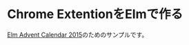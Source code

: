 # Chrome ExtentionをElmで作る

[Elm Advent Calendar 2015](http://qiita.com/advent-calendar/2015/elm)のためのサンプルです。
